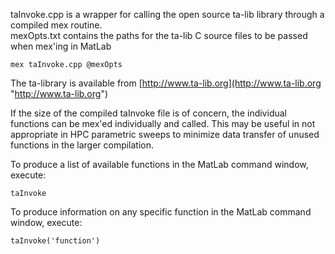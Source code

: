 taInvoke.cpp is a wrapper for calling the open source ta-lib library through a compiled mex routine.  
mexOpts.txt contains the paths for the ta-lib C source files to be passed when mex'ing in MatLab
	
	mex taInvoke.cpp @mexOpts

The ta-library is available from [http://www.ta-lib.org](http://www.ta-lib.org "http://www.ta-lib.org")

If the size of the compiled taInvoke file is of concern, the individual functions can be mex'ed individually and called.  This may be useful in not appropriate in HPC parametric sweeps to minimize data transfer of unused functions in the larger compilation.

To produce a list of available functions in the MatLab command window, execute:

	taInvoke

To produce information on any specific function in the MatLab command window, execute:

	taInvoke('function')

